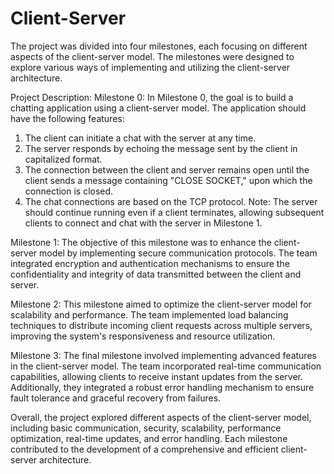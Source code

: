 # Client-Server
The project was divided into four milestones, each focusing on different aspects of the client-server model. The milestones were designed to explore various ways of implementing and utilizing the client-server architecture.

Project Description:
Milestone 0:
In Milestone 0, the goal is to build a chatting application using a client-server model. The application should have the following features:
  1. The client can initiate a chat with the server at any time.
  2. The server responds by echoing the message sent by the client in capitalized format.
  3. The connection between the client and server remains open until the client sends a message containing "CLOSE SOCKET," upon which the connection is closed.
  4. The chat connections are based on the TCP protocol.
Note: The server should continue running even if a client terminates, allowing subsequent clients to connect and chat with the server in Milestone 1.

Milestone 1: The objective of this milestone was to enhance the client-server model by implementing secure communication protocols. The team integrated encryption and authentication mechanisms to ensure the confidentiality and integrity of data transmitted between the client and server.

Milestone 2: This milestone aimed to optimize the client-server model for scalability and performance. The team implemented load balancing techniques to distribute incoming client requests across multiple servers, improving the system's responsiveness and resource utilization.

Milestone 3: The final milestone involved implementing advanced features in the client-server model. The team incorporated real-time communication capabilities, allowing clients to receive instant updates from the server. Additionally, they integrated a robust error handling mechanism to ensure fault tolerance and graceful recovery from failures.

Overall, the project explored different aspects of the client-server model, including basic communication, security, scalability, performance optimization, real-time updates, and error handling. Each milestone contributed to the development of a comprehensive and efficient client-server architecture.
